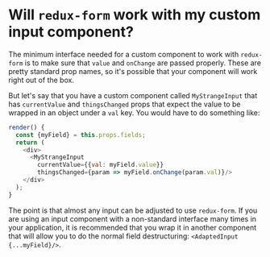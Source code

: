 # Will `redux-form` work with my custom input component?

The minimum interface needed for a custom component to work with `redux-form` is to make sure that `value` and
`onChange` are passed properly. These are pretty standard prop names, so it's possible that your component will work
right out of the box.

But let's say that you have a custom component called `MyStrangeInput` that has `currentValue` and `thingsChanged`
props that expect the value to be wrapped in an object under a `val` key. You would have to do something like:

```javascript
render() {
  const {myField} = this.props.fields;
  return (
    <div>
      <MyStrangeInput
        currentValue={{val: myField.value}}
        thingsChanged={param => myField.onChange(param.val)}/>
    </div>
  );
}
```

The point is that almost any input can be adjusted to use `redux-form`. If you are using an input component with a
non-standard interface many times in your application, it is recommended that you wrap it in another component that
will allow you to do the normal field destructuring: `<AdaptedInput {...myField}/>`.
